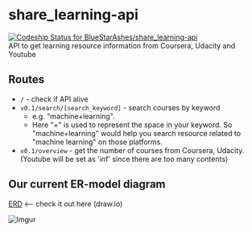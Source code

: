 # share_learning-api
[ ![Codeship Status for BlueStarAshes/share_learning-api](https://app.codeship.com/projects/2375b400-8590-0134-0c4e-72b343bdcd56/status?branch=master)](https://app.codeship.com/projects/183373)     
API to get learning resource information from Coursera, Udacity and Youtube

## Routes
 * `/` - check if API alive
 * `v0.1/search/[search_keyword]` - search courses by keyword
   * e.g. "machine+learning".
   * Here "+" is used to represent the space in your keyword. So "machine+learning" would help you search resource related to "machine learning" on those platforms.
 * `v0.1/overview` - get the number of courses from Coursera, Udacity. (Youtube will be set as 'inf' since there are too many contents)

## Our current ER-model diagram
[ERD] <-- check it out here (draw.io)

![Imgur](http://i.imgur.com/6eYGuGL.png)

[ERD]:https://drive.google.com/file/d/0B58MTsVOT2bHbGNKdzVZdUdxdHc/view?usp=sharing

